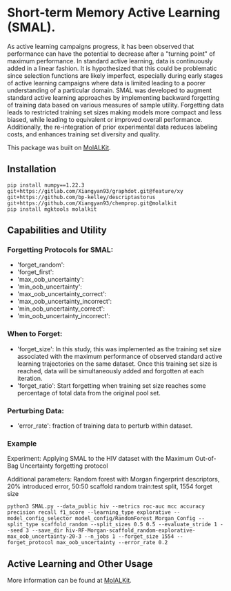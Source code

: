 
# Short-term Memory Active Learning (SMAL).
As active learning campaigns progress, it has been observed that performance can have the potential to decrease after a "turning point" of maximum performance. In standard active learning, data is continuously added in a linear fashion. It is hypothesized that this could be problematic since selection functions are likely imperfect, especially during early stages of active learning campaigns where data is limited leading to a poorer understanding of a particular domain. SMAL was developed to augment standard active learning approaches by implementing backward forgetting of training data based on various measures of sample utility. Forgetting data leads to restricted training set sizes making models more compact and less biased, while leading to equivalent or improved overall performance. Additionally, the re-integration of prior experimental data reduces labeling costs, and enhances training set diversity and quality.

This package was built on [MolALKit](https://github.com/RekerLab/MolALKit).

## Installation
```commandline
pip install numpy==1.22.3 git+https://gitlab.com/Xiangyan93/graphdot.git@feature/xy git+https://github.com/bp-kelley/descriptastorus git+https://github.com/Xiangyan93/chemprop.git@molalkit
pip install mgktools molalkit
```

## Capabilities and Utility
### Forgetting Protocols for SMAL:
- 'forget_random':
- 'forget_first':
- 'max_oob_uncertainty':
- 'min_oob_uncertainty':
- 'max_oob_uncertainty_correct':
- 'max_oob_uncertainty_incorrect':
- 'min_oob_uncertainty_correct':
- 'min_oob_uncertainty_incorrect':

### When to Forget:
- 'forget_size': In this study, this was implemented as the training set size associated with the maximum performance of observed standard active learning trajectories on the same dataset. Once this training set size is reached, data will be simultaneously added and forgotten at each iteration.
- 'forget_ratio': Start forgetting when training set size reaches some percentage of total data from the original pool set.

### Perturbing Data:
- 'error_rate': fraction of training data to perturb within dataset.

### Example
Experiment: Applying SMAL to the HIV dataset with the Maximum Out-of-Bag Uncertainty forgetting protocol

Additional parameters: Random forest with Morgan fingerprint descriptors, 20% introduced error, 50:50 scaffold random train:test split, 1554 forget size

```commandline
python3 SMAL.py --data_public hiv --metrics roc-auc mcc accuracy precision recall f1_score --learning_type explorative --model_config_selector model_config/RandomForest_Morgan_Config --split_type scaffold_random --split_sizes 0.5 0.5 --evaluate_stride 1 --seed 3 --save_dir hiv-RF-Morgan-scaffold_random-explorative-max_oob_uncertainty-20-3 --n_jobs 1 --forget_size 1554 --forget_protocol max_oob_uncertainty --error_rate 0.2
```

## Active Learning and Other Usage
More information can be found at [MolALKit](https://github.com/RekerLab/MolALKit).
